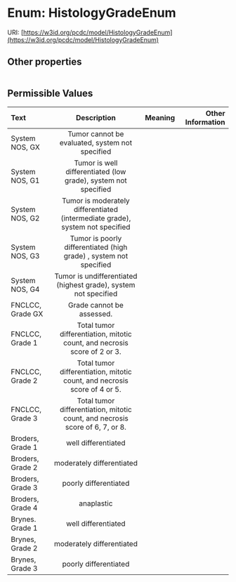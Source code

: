 
# Enum: HistologyGradeEnum




URI: [https://w3id.org/pcdc/model/HistologyGradeEnum](https://w3id.org/pcdc/model/HistologyGradeEnum)


## Other properties

|  |  |  |
| --- | --- | --- |

## Permissible Values

| Text | Description | Meaning | Other Information |
| :--- | :---: | :---: | ---: |
| System NOS, GX | Tumor cannot be evaluated, system not specified |  |  |
| System NOS, G1 | Tumor is well differentiated (low grade), system not specified |  |  |
| System NOS, G2 | Tumor is moderately differentiated (intermediate grade), system not specified |  |  |
| System NOS, G3 | Tumor is poorly differentiated (high grade) , system not specified |  |  |
| System NOS, G4 | Tumor is undifferentiated (highest grade), system not specified |  |  |
| FNCLCC, Grade GX | Grade cannot be assessed. |  |  |
| FNCLCC, Grade 1 | Total tumor differentiation, mitotic count, and necrosis score of 2 or 3. |  |  |
| FNCLCC, Grade 2 | Total tumor differentiation, mitotic count, and necrosis score of 4 or 5. |  |  |
| FNCLCC, Grade 3 | Total tumor differentiation, mitotic count, and necrosis score of 6, 7, or 8. |  |  |
| Broders, Grade 1 | well differentiated |  |  |
| Broders, Grade 2 | moderately differentiated |  |  |
| Broders, Grade 3 | poorly differentiated |  |  |
| Broders, Grade 4 | anaplastic |  |  |
| Brynes. Grade 1 | well differentiated |  |  |
| Brynes, Grade 2 | moderately differentiated |  |  |
| Brynes, Grade 3 | poorly differentiated |  |  |

